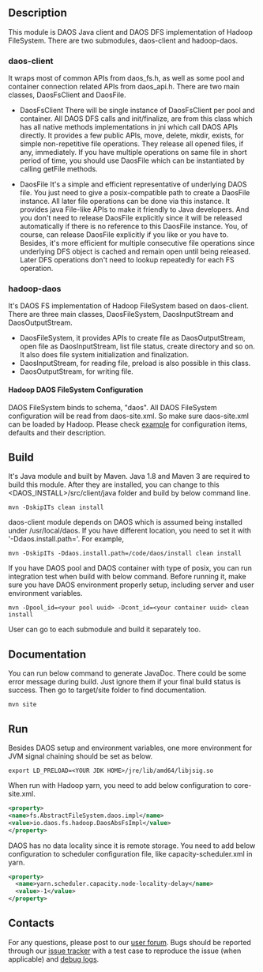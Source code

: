 ## Description
This module is DAOS Java client and DAOS DFS implementation of Hadoop FileSystem. There are two submodules,
daos-client and hadoop-daos.

### daos-client
It wraps most of common APIs from daos_fs.h, as well as some pool and container connection related APIs from
daos_api.h. There are two main classes, DaosFsClient and DaosFile.

* DaosFsClient
There will be single instance of DaosFsClient per pool and container. All DAOS DFS calls and init/finalize, are from
this class which has all native methods implementations in jni which call DAOS APIs directly. It provides a few public
APIs, move, delete, mkdir, exists, for simple non-repetitive file operations. They release all opened files, if any,
immediately. If you have multiple operations on same file in short period of time, you should use DaosFile which can be
instantiated by calling getFile methods.

* DaosFile
It's a simple and efficient representative of underlying DAOS file. You just need to give a posix-compatible path to
create a DaosFile instance. All later file operations can be done via this instance. It provides java File-like APIs to
make it friendly to Java developers. And you don't need to release DaosFile explicitly since it will be released
automatically if there is no reference to this DaosFile instance. You, of course, can release DaosFile explicitly if
you like or you have to. Besides, it's more efficient for multiple consecutive file operations since underlying DFS
object is cached and remain open until being released. Later DFS operations don't
need to lookup repeatedly for each FS operation.

### hadoop-daos
It's DAOS FS implementation of Hadoop FileSystem based on daos-client. There are three main classes, DaosFileSystem,
DaosInputStream and DaosOutputStream.

* DaosFileSystem, it provides APIs to create file as DaosOutputStream, open file as DaosInputStream, list file
    status, create directory and so on. It also does file system initialization and finalization.
* DaosInputStream, for reading file, preload is also possible in this class.
* DaosOutputStream, for writing file.

#### Hadoop DAOS FileSystem Configuration
DAOS FileSystem binds to schema, "daos". All DAOS FileSystem configuration will be read from daos-site.xml. So make
sure daos-site.xml can be loaded by Hadoop. Please check [example](hadoop-daos/src/main/resources/daos-site-example.xml)
for configuration items, defaults and their description.

## Build
It's Java module and built by Maven. Java 1.8 and Maven 3 are required to build this module. After they are installed,
you can change to this <DAOS_INSTALL>/src/client/java folder and build by below command line.

    mvn -DskipITs clean install

daos-client module depends on DAOS which is assumed being installed under /usr/local/daos. If you have different
location, you need to set it with '-Ddaos.install.path=<your DAOS install dir>'. For example,

    mvn -DskipITs -Ddaos.install.path=/code/daos/install clean install

If you have DAOS pool and DAOS container with type of posix, you can run integration test when build with below command.
Before running it, make sure you have DAOS environment properly setup, including server and user environment variables.

    mvn -Dpool_id=<your pool uuid> -Dcont_id=<your container uuid> clean install

User can go to each submodule and build it separately too. 

## Documentation
You can run below command to generate JavaDoc. There could be some error message during build. Just ignore them if your
final build status is success. Then go to target/site folder to find documentation.

    mvn site

## Run
Besides DAOS setup and environment variables, one more environment for JVM signal chaining should be set as below.

    export LD_PRELOAD=<YOUR JDK HOME>/jre/lib/amd64/libjsig.so

When run with Hadoop yarn, you need to add below configuration to core-site.xml.

```xml
<property>
<name>fs.AbstractFileSystem.daos.impl</name>
<value>io.daos.fs.hadoop.DaosAbsFsImpl</value>
</property>
  ```

DAOS has no data locality since it is remote storage. You need to add below configuration to scheduler configuration
file, like capacity-scheduler.xml in yarn.

```xml
<property>
  <name>yarn.scheduler.capacity.node-locality-delay</name>
  <value>-1</value>
</property>
```

## Contacts
For any questions, please post to our [user forum](https://daos.groups.io/g/daos). Bugs should be reported through our 
[issue tracker](https://jira.hpdd.intel.com/projects/DAOS) with a test case to reproduce the issue (when applicable) and
 [debug logs](./doc/debugging.md).
